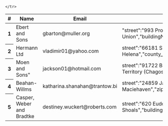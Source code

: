 <!DOCTYPE html>
<html>
<head>
	
	
</head>
<body>
	


<table class="table">
  <thead class="thead-light">
    <tr>
      <th scope="col">#</th>
      <th scope="col">Name</th>
      <th scope="col">Email</th>
      <th scope="col">Address</th>
      <th scope="col">Website</th>
      <th scope="col">image</th>
    </tr>
  </thead>
  <tbody>
    <tr>
      <th scope="row">1</th>
      <td>Ebert and Sons</td>
      <td>gbarton@muller.org</td>
      <td>"street":"993 Prosacco Wells","streetName":"Ruecker Union","buildingNumber":"6186","city":"Gordonside","zipcode":"84631","country":"Iraq","county_code":"GE","latitude":-32.350944,"longitude":8.837339</td>
      <td>http:\/\/ledner.com</td>
      <td>http:\/\/placeimg.com\/640\/480\/people</td>
    </tr>
    <tr>
      <th scope="row">2</th>
      <td>Hermann Ltd</td>
      <td>vladimir01@yahoo.com</td>
      <td>street":"66181 Sipes Hollow","streetName":"Nienow Inlet","buildingNumber":"6244","city":"Shannaburgh","zipcode":"64774-9395","country":"Saint Helena","county_code":"NC","latitude":-27.198299,"longitude":-92.873801</td>
      <td>http:\/\/prosacco.org</td>
      <td>http:\/\/placeimg.com\/640\/480\/people</td>
    </tr>
    <tr>
      <th scope="row">3</th>
      <td>Moen and Sons"</td>
      <td>jackson01@hotmail.com</td>
      <td>street":"91722 Balistreri Turnpike","streetName":"Kub Shores","buildingNumber":"31356","city":"East Alphonso","zipcode":"72522","country":"British Indian Ocean Territory (Chagos Archipelago)","county_code":"SA","latitude":-39.746937,"longitude":-147.039682</td>
      <td>http:\/\/ebert.com</td>
      <td>http:\/\/placeimg.com\/640\/480\/people</td>
    </tr>
    <tr>
      <th scope="row">4</th>
      <td>Beahan-Willms</td>
      <td>katharina.shanahan@trantow.bi</td>
      <td>street":"24859 Jackie Oval","streetName":"Schowalter Valley","buildingNumber":"4607","city":"North Maciehaven","zipcode":"13507","country":"Gabon","county_code":"LA","latitude":88.480559,"longitude":173.08575</td>
      <td>http:\/\/klocko.biz</td>
      <td>http:\/\/placeimg.com\/640\/480\/people</td>
    </tr>
    <tr>
    	<th scope="row">5</th>
      <td>Casper, Weber and Bradtke</td>
      <td>destiney.wuckert@roberts.com</td>
      <td>street":"620 Eudora Glen","streetName":"Elliot Shoals","buildingNumber":"114","city":"DuBuquechester","zipcode":"86447","country":"Zimbabwe","county_code":"NR","latitude":43.036806,"longitude":61.483965</td>
      <td>http:\/\/wehner.info</td>
      <td>http:\/\/placeimg.com\/640\/480\/people</td>
    
    </tr>
  </tbody>
</table>



</body>
</html>
